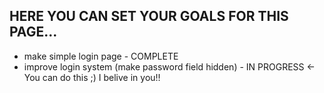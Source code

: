 ## HERE YOU CAN SET YOUR GOALS FOR THIS PAGE...
- make simple login page - COMPLETE 
- improve login system (make password field hidden) - IN PROGRESS <- You can do this ;) I belive in you!!

